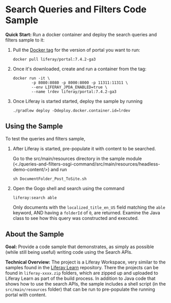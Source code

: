 # Search Queries and Filters Code Sample

**Quick Start:**  Run a docker container and deploy the search queries and filters sample to it:

1. Pull the [Docker tag](https://hub.docker.com/r/liferay/portal/tags?page=1&ordering=last_updated) for the version of portal you want to run:

    ```
    docker pull liferay/portal:7.4.2-ga3
    ```

1. Once it's downloaded, create and run a container from the tag:

    ```
    docker run -it \
            -p 8080:8080 -p 8000:8000 -p 11311:11311 \
            --env LIFERAY_JPDA_ENABLED=true \
            --name lrdev liferay/portal:7.4.2-ga3
    ```
1. Once Liferay is started started, deploy the sample by running

    ```
    ./gradlew deploy -Ddeploy.docker.container.id=lrdev
    ```

## Using the Sample

To test the queries and filters sample,

1. After Liferay is started, pre-populate it with content to be searched.

    Go to the src/main/resources directory in the sample module (<./queries-and-filters-osgi-command/src/main/resources/headless-demo-content/>) and run

    ```
    sh DocumentFolder_Post_ToSite.sh
    ```

1. Open the Gogo shell and search using the command

    ```
    liferay:search able
    ```

    Only documents with the `localized_title_en_US` field matching the `able` keyword, AND having a `folderId` of `0`, are returned. Examine the Java class to see how this query was constructed and executed.

## About the Sample

**Goal:** Provide a code sample that demonstrates, as simply as possible (while still being useful) writing code using the Search APIs.

**Technical Overview:** The project is a Liferay Workspace, very similar to the samples found in the [Liferay Learn](https://github/com/liferay/liferay-learn) repository. There the projects can be found in `liferay-xxxx.zip` folders, which are zipped up and uploaded to Liferay Learn as part of the build process. In addition to Java code that shows how to use the search APIs, the sample includes a shell script (in the `src/main/resources` folder) that can be run to pre-populate the running portal with content.
